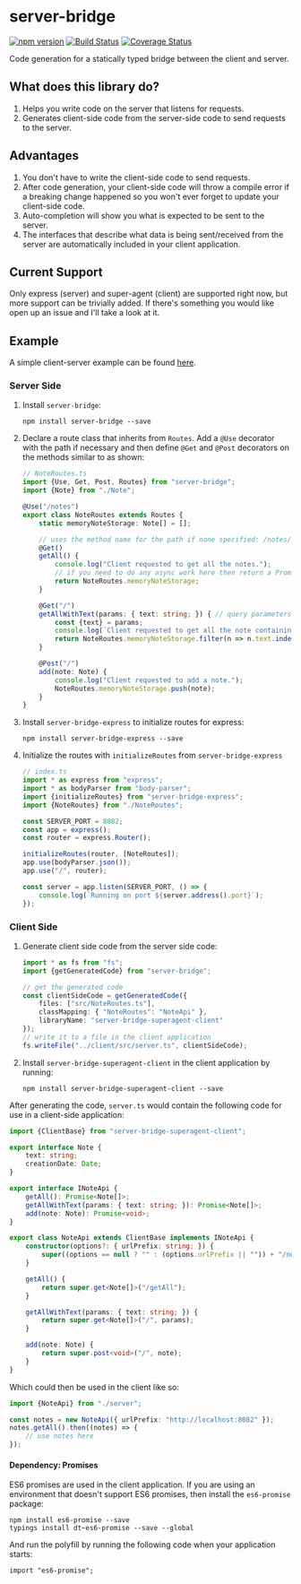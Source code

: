 server-bridge
=============

[![npm version](https://badge.fury.io/js/server-bridge.svg)](https://badge.fury.io/js/server-bridge) [![Build Status](https://travis-ci.org/dsherret/server-bridge.svg?branch=master)](https://travis-ci.org/dsherret/server-bridge?branch=master)
[![Coverage Status](https://coveralls.io/repos/dsherret/server-bridge/badge.svg?branch=master&service=github)](https://coveralls.io/github/dsherret/server-bridge?branch=master)


Code generation for a statically typed bridge between the client and server.

## What does this library do?

1. Helps you write code on the server that listens for requests.
2. Generates client-side code from the server-side code to send requests to the server.

## Advantages

1. You don't have to write the client-side code to send requests.
2. After code generation, your client-side code will throw a compile error if a breaking change happened so you won't ever forget to update your client-side code.
3. Auto-completion will show you what is expected to be sent to the server.
4. The interfaces that describe what data is being sent/received from the server are automatically included in your client application.

## Current Support

Only express (server) and super-agent (client) are supported right now, but more support can be trivially added.
If there's something you would like open up an issue and I'll take a look at it.

## Example

A simple client-server example can be found [here](https://github.com/dsherret/server-bridge-example).

### Server Side

1. Install `server-bridge`:

    ```
    npm install server-bridge --save
    ```

2. Declare a route class that inherits from `Routes`. Add a `@Use` decorator with the path if necessary and then define `@Get` and `@Post` decorators on the methods similar to as shown:

    ```typescript
    // NoteRoutes.ts
    import {Use, Get, Post, Routes} from "server-bridge";
    import {Note} from "./Note";

    @Use("/notes")
    export class NoteRoutes extends Routes {
        static memoryNoteStorage: Note[] = [];

        // uses the method name for the path if none specified: /notes/getAll
        @Get()
        getAll() {
            console.log("Client requested to get all the notes.");
            // if you need to do any async work here then return a Promise instead
            return NoteRoutes.memoryNoteStorage;
        }

        @Get("/")
        getAllWithText(params: { text: string; }) { // query parameters need to be stored in an object
            const {text} = params;
            console.log(`Client requested to get all the note containing text: ${text}.`);
            return NoteRoutes.memoryNoteStorage.filter(n => n.text.indexOf(text) >= 0);
        }

        @Post("/")
        add(note: Note) {
            console.log("Client requested to add a note.");
            NoteRoutes.memoryNoteStorage.push(note);
        }
    }
    ```

3. Install `server-bridge-express` to initialize routes for express:

    ```
    npm install server-bridge-express --save
    ```

4. Initialize the routes with `initializeRoutes` from `server-bridge-express`

    ```typescript
    // index.ts
    import * as express from "express";
    import * as bodyParser from "body-parser";
    import {initializeRoutes} from "server-bridge-express";
    import {NoteRoutes} from "./NoteRoutes";

    const SERVER_PORT = 8082;
    const app = express();
    const router = express.Router();

    initializeRoutes(router, [NoteRoutes]);
    app.use(bodyParser.json());
    app.use("/", router);

    const server = app.listen(SERVER_PORT, () => {
        console.log(`Running on port ${server.address().port}`);
    });
    ```

### Client Side

1. Generate client side code from the server side code:

    ```typescript
    import * as fs from "fs";
    import {getGeneratedCode} from "server-bridge";

    // get the generated code
    const clientSideCode = getGeneratedCode({
        files: ["src/NoteRoutes.ts"],
        classMapping: { "NoteRoutes": "NoteApi" },
        libraryName: "server-bridge-superagent-client"
    });
    // write it to a file in the client application
    fs.writeFile("../client/src/server.ts", clientSideCode);
    ```

2. Install `server-bridge-superagent-client` in the client application by running:

    ```
    npm install server-bridge-superagent-client --save
    ```

After generating the code, `server.ts` would contain the following code for use in a client-side application:

```typescript
import {ClientBase} from "server-bridge-superagent-client";

export interface Note {
    text: string;
    creationDate: Date;
}

export interface INoteApi {
    getAll(): Promise<Note[]>;
    getAllWithText(params: { text: string; }): Promise<Note[]>;
    add(note: Note): Promise<void>;
}

export class NoteApi extends ClientBase implements INoteApi {
    constructor(options?: { urlPrefix: string; }) {
        super((options == null ? "" : (options.urlPrefix || "")) + "/notes");
    }

    getAll() {
        return super.get<Note[]>("/getAll");
    }

    getAllWithText(params: { text: string; }) {
        return super.get<Note[]>("/", params);
    }

    add(note: Note) {
        return super.post<void>("/", note);
    }
}
```

Which could then be used in the client like so:

```typescript
import {NoteApi} from "./server";

const notes = new NoteApi({ urlPrefix: "http://localhost:8082" });
notes.getAll().then((notes) => {
    // use notes here
});
```

#### Dependency: Promises

ES6 promises are used in the client application. If you are using an environment that doesn't support ES6 promises, then install the `es6-promise` package:

```
npm install es6-promise --save
typings install dt~es6-promise --save --global
```

And run the polyfill by running the following code when your application starts:

```
import "es6-promise";
```
